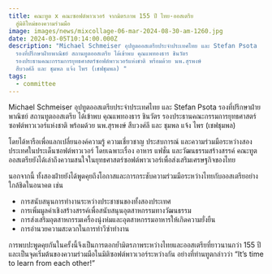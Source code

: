 ```yaml
---
title: คณะทูต x คณะซอฟต์พาวเวอร์ จากมิตรภาพ 155 ปี ไทย-ออสเตรีย
  สู่มิติใหม่ของความร่วมมือ
image: images/news/mixcollage-06-mar-2024-08-30-am-1260.jpg
date: 2024-03-05T10:14:00.000Z
description: "Michael Schmeiser อุปทูตออสเตรียประจำประเทศไทย และ Stefan Psota
  รองที่ปรึกษาฝ่ายพาณิชย์ สถานทูตออสเตรีย ได้เข้าพบ คุณแพทองธาร ชินวัตร
  รองประธานคณะกรรมการยุทธศาสตร์ซอฟต์พาวเวอร์แห่งชาติ พร้อมด้วย นพ.สุรพงษ์
  สืบวงศ์ลี และ ชุมพล แจ้ง ไพร (เชฟชุมพล) "
tags:
  - committee
---
```

Michael Schmeiser อุปทูตออสเตรียประจำประเทศไทย และ Stefan Psota รองที่ปรึกษาฝ่ายพาณิชย์ สถานทูตออสเตรีย ได้เข้าพบ คุณแพทองธาร ชินวัตร รองประธานคณะกรรมการยุทธศาสตร์ซอฟต์พาวเวอร์แห่งชาติ พร้อมด้วย นพ.สุรพงษ์ สืบวงศ์ลี และ ชุมพล แจ้ง ไพร (เชฟชุมพล) 

โดยได้หารือเพื่อแลกเปลี่ยนองค์ความรู้ ความเชี่ยวชาญ ประสบการณ์ และความร่วมมือระหว่างสองประเทศในประเด็นซอฟต์พาวเวอร์ โดยเฉพาะเรื่อง อาหาร แฟชั่น และวัฒนธรรมสร้างสรรค์ คณะทูตออสเตรียยังได้เล่าถึงความสนใจในยุทธศาสตร์ซอฟต์พาวเวอร์เพื่อส่งเสริมเศรษฐกิจของไทย 

นอกจากนี้ ทั้งสองฝ่ายยังได้พูดคุยถึงโอกาสและการกระชับความร่วมมือระหว่างไทยกับออสเตรียอย่างใกล้ชิดในอนาคต เช่น 

* การสนับสนุนการทำงานระหว่างประชาชนของทั้งสองประเทศ
* การเพิ่มมูลค่าเชิงสร้างสรรค์เพื่อสนับสนุนอุตสาหกรรมทางวัฒนธรรม
* การส่งเสริมอุตสาหกรรมเครื่องนุ่งห่มและอุตสาหกรรมอาหารให้เกิดความยั่งยืน
* การอำนวยความสะดวกในการทำวีซ่าทำงาน

การพบปะพูดคุยกันในครั้งนี้จึงเป็นการตอกย้ำมิตรภาพระหว่างไทยและออสเตรียที่ยาวนานกว่า 155 ปี และเป็นจุดเริ่มต้นของความร่วมมือในมิติซอฟต์พาวเวอร์ระหว่างกัน อย่างที่ท่านทูตกล่าวว่า “It’s time to learn from each other!”
